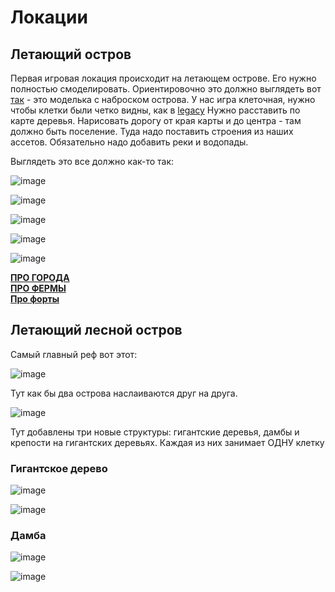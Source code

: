 # Локации

## Летающий остров

Первая игровая локация происходит на летающем острове.
Его нужно полностью смоделировать.
Ориентировочно это должно выглядеть вот [так](https://github.com/timattt/Project-LWJGL-gamedev/blob/master/GDD/island1.obj) - это моделька с наброском острова.
У нас игра клеточная, нужно чтобы клетки были четко видны, как в [legacy](https://github.com/timattt/Project-LWJGL-gamedev/raw/master/imgs/Terrain_example1.png)
Нужно расставить по карте деревья. Нарисовать дорогу от края карты и до центра - там должно быть поселение. Туда надо поставить строения из наших ассетов. Обязательно 
надо добавить реки и водопады.   
   

Выглядеть это все должно как-то так:

![image](https://user-images.githubusercontent.com/25401699/208677583-3cf207f0-7602-45d3-89de-81088bc60c42.png)

![image](https://user-images.githubusercontent.com/25401699/208676418-c74f9e0e-887b-4d49-8662-bac78b89cadd.png)

![image](https://user-images.githubusercontent.com/25401699/206702764-ec6ca67c-63cd-4534-b598-243d8cceb6b4.png)

![image](https://user-images.githubusercontent.com/25401699/206702810-d9d90796-b421-4eec-a3a8-232f46e0dd94.png)

![image](https://user-images.githubusercontent.com/25401699/206702890-5cf7a9ee-e4ff-4727-bc05-6f5844678ff6.png)


[**ПРО ГОРОДА**](https://github.com/timattt/Project-LWJGL-gamedev/blob/master/GDD/City.md)   
[**ПРО ФЕРМЫ**](https://github.com/timattt/TheChapterLegacy/blob/master/GDD/Farms.md)   
[**Про форты**](https://github.com/timattt/TheChapterLegacy/blob/master/GDD/Fort.md)

## Летающий лесной остров

Самый главный реф вот этот:

![image](https://user-images.githubusercontent.com/25401699/206702890-5cf7a9ee-e4ff-4727-bc05-6f5844678ff6.png)

Тут как бы два острова наслаиваются друг на друга.

![image](https://user-images.githubusercontent.com/25401699/220086003-92504568-69e3-4f9b-9b54-98daf7034480.png)


Тут добавлены три новые структуры: гигантские деревья, дамбы и крепости на гигантских деревьях.
Каждая из них занимает ОДНУ клетку

### Гигантское дерево

![image](https://user-images.githubusercontent.com/25401699/220086132-4c71e327-0a3c-4745-8b06-1331d9a11f59.png)

![image](https://user-images.githubusercontent.com/25401699/220086215-acee5b93-e71f-49b5-bd8e-3efe685372e4.png)

### Дамба

![image](https://user-images.githubusercontent.com/25401699/220086174-1d08702a-7e3f-4a7a-9cb3-7522d663d265.png)

![image](https://user-images.githubusercontent.com/25401699/220086253-750f7b29-f311-4e46-9d33-bb16e90f3a2b.png)


